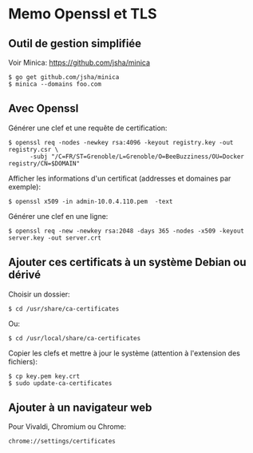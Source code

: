 # Memo Openssl et TLS

## Outil de gestion simplifiée

Voir Minica: https://github.com/jsha/minica

	$ go get github.com/jsha/minica
	$ minica --domains foo.com

## Avec Openssl

Générer une clef et une requête de certification:

	$ openssl req -nodes -newkey rsa:4096 -keyout registry.key -out registry.csr \
		  -subj "/C=FR/ST=Grenoble/L=Grenoble/O=BeeBuzziness/OU=Docker registry/CN=$DOMAIN"

Afficher les informations d'un certificat (addresses et domaines par exemple):

	$ openssl x509 -in admin-10.0.4.110.pem  -text 

Générer une clef en une ligne:

	$ openssl req -new -newkey rsa:2048 -days 365 -nodes -x509 -keyout server.key -out server.crt

## Ajouter ces certificats à un système Debian ou dérivé

Choisir un dossier:

	$ cd /usr/share/ca-certificates

Ou:

	$ cd /usr/local/share/ca-certificates

Copier les clefs et mettre à jour le système (attention à l'extension des fichiers):

	$ cp key.pem key.crt
	$ sudo update-ca-certificates

## Ajouter à un navigateur web

Pour Vivaldi, Chromium ou Chrome:

	chrome://settings/certificates
